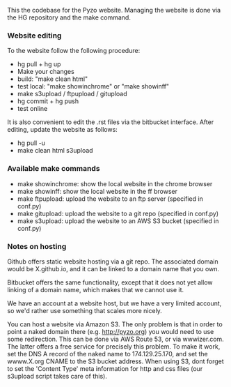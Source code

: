 This the codebase for the Pyzo website.
Managing the website is done via the HG repository and the make command.


### Website editing

To the website follow the following procedure:

  * hg pull + hg up
  * Make your changes
  * build: "make clean html"
  * test local:  "make showinchrome" or "make showinff"
  * make s3upload / ftpupload / gitupload
  * hg commit + hg push
  * test online


It is also convenient to edit the .rst files via the bitbucket interface.
After editing, update the website as follows:

  * hg pull -u
  * make clean html s3upload



### Available make commands
  
  * make showinchrome: show the local website in the chrome browser
  * make showinff: show the local website in the ff browser
  * make ftpupload: upload the website to an ftp server (specified in conf.py)
  * make gitupload: upload the website to a git repo (specified in conf.py)
  * make s3upload: upload the website to an AWS S3 bucket (specified in conf.py)



### Notes on hosting

Github offers static website hosting via a git repo. The associated domain
would be X.github.io, and it can be linked to a domain name that you own.

Bitbucket offers the same functionality, except that it does not yet 
allow linking of a domain name, which makes that we cannot use it.

We have an account at a website host, but we have a very limited account, 
so we'd rather use something that scales more nicely.

You can host a website via Amazon S3. The only problem is that in order
to point a naked domain there (e.g. http://pyzo.org) you would need to
use some redirection. This can be done via AWS Route 53, or via wwwizer.com.
The latter offers a free service for precisely this problem. To make it work,
set the DNS A record of the naked name to 174.129.25.170, and set the wwww.X.org 
CNAME to the S3 bucket address. When using S3, dont forget to set the 
'Content Type' meta information for http and css files (our s3upload script
takes care of this).


